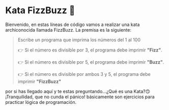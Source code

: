 # Kata FizzBuzz 🤺
Bienvenido, en estas líneas de código vamos a realizar una kata archiconocida llamada FizzBuzz.
La premisa es la siguiente:
>Escribe un programa que imprima los números del 1 al 100
>
>👉 Si el número es divisible por 3, el programa debe imprimir **"Fizz"**.
>
>👉 Si el número es divisible por 5, el programa debe imprimir **"Buzz"**.
>
>👉 Si el número es divisible por ambos 3 y 5, el programa debe imprimir **"FizzBuzz"**


por si has llegado aquí y te estas preguntando...¿Qué es una Kata?🙃
¡Tranquilidad, que no cunda el pánico!
básicamente son ejercicios para practicar lógica de programación.
